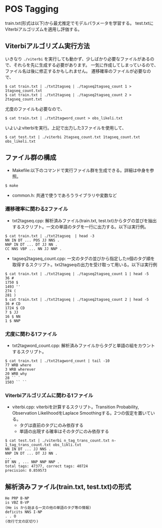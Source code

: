 # POS Tagging
train.txt(形式は以下)から最尤推定でモデルパラメータを学習する。
test.txtにViterbiアルゴリズムを適用し評価する。

## Viterbiアルゴリズム実行方法
いきなり `./viterbi` を実行しても動かず、少しばかり必要なファイルがあるので、それらを先に生成する必要があります。
一気に作成してしまっているので、ファイル名は後に修正するかもしれません。
遷移確率のファイルが必要なので、

```
$ cat train.txt | ./txt2tagseq | ./tagseq2tagseq_count 1 > 1tagseq_count.txt
$ cat train.txt | ./txt2tagseq | ./tagseq2tagseq_count 2 > 2tagseq_count.txt
```

尤度のファイルも必要なので、

```
$ cat train.txt | ./txt2tagword_count > obs_likeli.txt
```

いよいよviterbiを実行。上記で出力した3ファイルを使用して、

```
$ cat test.txt | ./viterbi 2tagseq_count.txt 1tagseq_count.txt obs_likeli.txt
```

## ファイル群の構成
* Makefile:以下のコマンドで実行ファイル群を生成できる。詳細は中身を参照。

```
$ make
```

* common.h: 共通で使うであろうライブラリや変数など

### 遷移確率に関わる2ファイル
* txt2tagseq.cpp: 解析済みファイル(train.txt, test.txt)からタグの並びを抽出するスクリプト。一文の単語のタグを一行に出力する。以下は実行例。

```
$ cat train.txt | ./txt2tagseq  | head -3
NN IN DT ... POS JJ NNS .
NNP IN DT ... DT JJ NN .
CC NNS VBP ... NN JJ NNP .
```

* tagseq2tagseq_count.cpp: 一文のタグの並びから指定したn個のタグ順を取得するスクリプト。txt2tagseqの出力を受け取って用いる。以下は実行例

```
$ cat train.txt | ./txt2tagseq | ./tagseq2tagseq_count 1 | head -5
36 #
1750 $
1493 ''
274 (
281 )
$ cat train.txt | ./txt2tagseq | ./tagseq2tagseq_count 2 | head -5
36 # CD
1724 $ CD
7 $ JJ
16 $ NN
1 $ NNP
```
### 尤度に関わる1ファイル
* txt2tagword_count.cpp: 解析済みファイルからタグと単語の組をカウントするスクリプト。

```
$ cat train.txt | ./txt2tagword_count | tail -10
77 WRB where
3 WRB wherever
20 WRB why
28 `` `
1503 `` ``
```

### Viterbiアルゴリズムに関わる1ファイル
* viterbi.cpp: viterbiを計算するスクリプト。Transition Probability, Observation LikelihoodをLaplace Smoothingする。2つの仮定を置いている。
	* タグは直前のタグにのみ依存する
	* 単語の出現する確率はそのタグにのみ依存する

```
$ cat test.txt | ./viterbi n_tag_trans_count.txt n-1_tag_trans_count.txt obs_likli.txt
NN IN DT ... JJ NNS .
NNP IN DT ... DT JJ NN .
...
DT NN , ... NNP NNP NNP .
total tags: 47377, correct tags: 40724
precision: 0.859573
```


## 解析済みファイル(train.txt, test.txt)の形式
```
He PRP B-NP
is VBZ B-VP
(He is から始まる一文の他の単語のタグ等の情報)
deficits NNS I-NP
. . O
(改行で文の区切り)
```